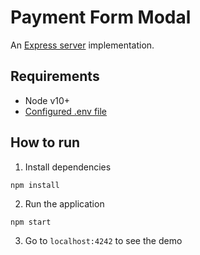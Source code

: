 # Payment Form Modal

An [Express server](http://expressjs.com) implementation.

## Requirements

- Node v10+
- [Configured .env file](../README.md)

## How to run

1. Install dependencies

```
npm install
```

2. Run the application

```
npm start
```

3. Go to `localhost:4242` to see the demo
